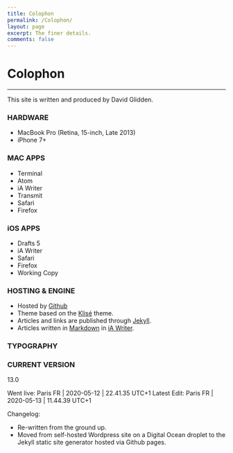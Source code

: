 ```yaml
---
title: Colophon
permalink: /Colophon/
layout: page
excerpt: The finer details.
comments: false
---
```


# Colophon
***

This site is written and produced by David Glidden.

### HARDWARE
- MacBook Pro (Retina, 15-inch, Late 2013)
- iPhone 7+

### MAC APPS
- Terminal
- Atom
- iA Writer
- Transmit
- Safari
- Firefox

### iOS APPS
- Drafts 5
- iA Writer
- Safari
- Firefox
- Working Copy

### HOSTING & ENGINE

- Hosted by [Github](https://github.io)
- Theme based on the [Klisé](https://klise.now.sh) theme.
- Articles and links are published through [Jekyll](https://jekyllrb.com).
- Articles written in [Markdown](https://daringfireball.net/projects/markdown/) in [iA Writer](https://ia.net/writer).

### TYPOGRAPHY


### CURRENT VERSION
13.0

Went live: Paris FR | 2020-05-12 | 22.41.35 UTC+1
Latest Edit: Paris FR | 2020-05-13 | 11.44.39 UTC+1

Changelog:

- Re-written from the ground up.
- Moved from self-hosted Wordpress site on a Digital Ocean droplet to the Jekyll static site generator hosted via Github pages.
